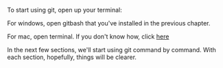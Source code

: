 To start using git, open up your terminal:

For windows, open gitbash that you've installed in the previous chapter.

For mac, open terminal. If you don't know how, click [here](https://www.wikihow.com/Open-a-Terminal-Window-in-Mac)

In the next few sections, we'll start using git command by command. With each section, hopefully, things will be clearer.
